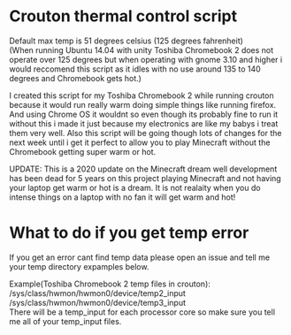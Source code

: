 # Crouton thermal control script

Default max temp is 51 degrees celsius (125 degrees fahrenheit)<br>
(When running Ubuntu 14.04 with unity Toshiba Chromebook 2 does not operate over 125 degrees but when operating with gnome 3.10 and higher i would reccomend this script as it idles with no use around 135 to 140 degrees and Chromebook gets hot.)<br>

I created this script for my Toshiba Chromebook 2 while running crouton because it would run really warm doing simple things like running firefox. And using Chrome OS it wouldnt so even though its probably fine to run it without this i made it just because my electronics are like my babys i treat them very well. Also this script will be going though lots of changes for the next week until i get it perfect to allow you to play Minecraft without the Chromebook getting super warm or hot.

UPDATE: This is a 2020 update on the Minecraft dream well development has been dead for 5 years on this project playing Minecraft and not having your laptop get warm or hot is a dream. It is not realaity when you do intense things on a laptop with no fan it will get warm and hot!

# What to do if you get temp error

If you get an error cant find temp data please open an issue and tell me your temp directory expamples below.

Example(Toshiba Chromebook 2 temp files in crouton):<br>
/sys/class/hwmon/hwmon0/device/temp2_input<br>
/sys/class/hwmon/hwmon0/device/temp3_input<br>
There will be a temp_input for each processor core so make sure you tell me all of your temp_input files.
